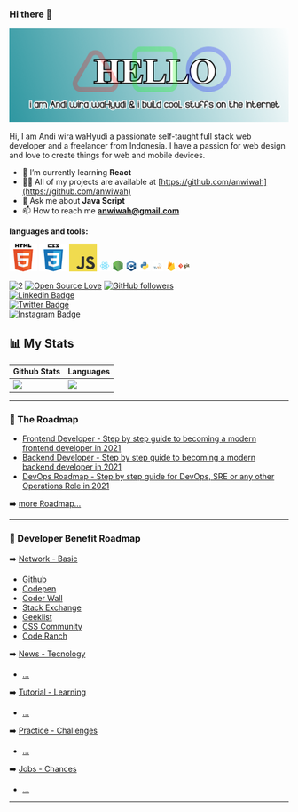 ### Hi there 👋

![1](https://github.com/anwiwah/anwiwah/blob/main/banner.png)

<p>Hi, I am Andi wira waHyudi a passionate self-taught full stack web developer and a freelancer from Indonesia. I have a passion for web design and love to create things for web and mobile devices.</p>

<!--
**AnwiwaH/anwiwah** is a ✨ _special_ ✨ repository because its `README.md` (this file) appears on your GitHub profile.

Here are some ideas to get you started:

- 🔭 I’m currently working on ...
- 🌱 I’m currently learning ...
- 👯 I’m looking to collaborate on ...
- 🤔 I’m looking for help with ...
- 💬 Ask me about ...
- 📫 How to reach me: ...
- 😄 Pronouns: ...
- ⚡ Fun fact: ...
-->

- 🌱 I’m currently learning **React**
- 👨‍💻 All of my projects are available at [https://github.com/anwiwah](https://github.com/anwiwah)
- 💬 Ask me about **Java Script**
- 📫 How to reach me **anwiwah@gmail.com**

**languages and tools:**  

<code><img height="50" src="https://raw.githubusercontent.com/github/explore/80688e429a7d4ef2fca1e82350fe8e3517d3494d/topics/html/html.png"></code>
<code><img height="50" src="https://raw.githubusercontent.com/github/explore/80688e429a7d4ef2fca1e82350fe8e3517d3494d/topics/css/css.png"></code>
<code><img height="50" src="https://raw.githubusercontent.com/github/explore/80688e429a7d4ef2fca1e82350fe8e3517d3494d/topics/javascript/javascript.png"></code>
<code><img height="20" src="https://raw.githubusercontent.com/github/explore/80688e429a7d4ef2fca1e82350fe8e3517d3494d/topics/react/react.png"></code>
<code><img height="20" src="https://raw.githubusercontent.com/github/explore/80688e429a7d4ef2fca1e82350fe8e3517d3494d/topics/nodejs/nodejs.png"></code>
<code><img height="20" src="https://raw.githubusercontent.com/github/explore/80688e429a7d4ef2fca1e82350fe8e3517d3494d/topics/cpp/cpp.png"></code>
<code><img height="20" src="https://raw.githubusercontent.com/github/explore/80688e429a7d4ef2fca1e82350fe8e3517d3494d/topics/python/python.png"></code>
<code><img height="20" src="https://raw.githubusercontent.com/github/explore/80688e429a7d4ef2fca1e82350fe8e3517d3494d/topics/mysql/mysql.png"></code>
<code><img height="20" src="https://raw.githubusercontent.com/github/explore/80688e429a7d4ef2fca1e82350fe8e3517d3494d/topics/firebase/firebase.png"></code>
<code><img height="20" src="https://raw.githubusercontent.com/github/explore/80688e429a7d4ef2fca1e82350fe8e3517d3494d/topics/git/git.png"></code>


![2](https://komarev.com/ghpvc/?username=anwiwah)
[![Open Source Love](https://badges.frapsoft.com/os/v2/open-source.svg?v=103)](https://github.com/anwiwah)
[![GitHub followers](https://img.shields.io/github/followers/anwiwah?label=Follow&style=social)](https://github.com/anwiwah/?tab=follow)<br/>
[![Linkedin Badge](https://img.shields.io/badge/-anwiwah-blue?style=social&logo=Linkedin&logoColor=blue&link=https://www.linkedin.com/in/anwiwah/)](https://www.linkedin.com/in/anwiwah/)<br/>
[![Twitter Badge](http://img.shields.io/badge/-@anwiwah-1ca0f1?style=social&logo=twitter&logoColor=blue&link=https://twitter.com/anwiwah)](https://twitter.com/anwiwah)<br/>
[![Instagram Badge](https://img.shields.io/badge/-anwiwah-blue?style=social&logo=Instagram&link=https://www.instagram.com/anwiwah/)](https://www.instagram.com/anwiwah/)


## 📊 My Stats
|Github Stats|Languages|
|---|---|
|[![](https://github-readme-stats.vercel.app/api?username=anwiwah&show_icons=true)](https://github.com/anwiwah/github-readme-stats)|[![](https://github-readme-stats.vercel.app/api/top-langs/?username=anwiwah&layout=compact)](https://github.com/anwiwah/github-readme-stats)|


---

### 📕 The Roadmap

<!-- ROADMAP:START -->
- [Frontend Developer - Step by step guide to becoming a modern frontend developer in 2021](https://roadmap.sh/frontend)
- [Backend Developer - Step by step guide to becoming a modern backend developer in 2021](https://roadmap.sh/backend)
- [DevOps Roadmap - Step by step guide for DevOps, SRE or any other Operations Role in 2021](https://roadmap.sh/devops)
<!-- ROADMAP:END -->

➡️ [more Roadmap...](https://roadmap.sh/roadmaps)

---

### 📕 Developer Benefit Roadmap

➡️ [Network - Basic](#)
<!-- ROADMAP:START -->
- [Github](#)
- [Codepen](#)
- [Coder Wall](#)
- [Stack Exchange](#)
- [Geeklist](#)
- [CSS Community](#)
- [Code Ranch](#)
<!-- ROADMAP:END -->

➡️ [News - Tecnology](#)
<!-- ROADMAP:START -->
- [...](#)
<!-- ROADMAP:END -->

➡️ [Tutorial - Learning](#)
<!-- ROADMAP:START -->
- [...](#)
<!-- ROADMAP:END -->

➡️ [Practice - Challenges](#)
<!-- ROADMAP:START -->
- [...](#)
<!-- ROADMAP:END -->

➡️ [Jobs - Chances](#)
<!-- ROADMAP:START -->
- [...](#)
<!-- ROADMAP:END -->

---
